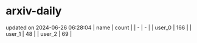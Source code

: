 # arxiv-daily
updated on 2024-06-26 06:28:04
| name | count |
| - | - |
| user_0 | 166 |
| user_1 | 48 |
| user_2 | 69 |
